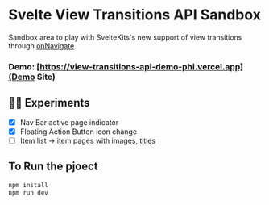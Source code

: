 # Svelte View Transitions API Sandbox

Sandbox area to play with SvelteKits's new support of view transitions through [onNavigate](https://kit.svelte.dev/docs/modules#$app-navigation-onnavigate).

### Demo: [https://view-transitions-api-demo-phi.vercel.app](Demo Site)

## 👨‍🔬 Experiments
- [x] Nav Bar active page indicator
- [x] Floating Action Button icon change
- [ ] Item list -> item pages with images, titles

## To Run the pjoect

```bash
npm install
npm run dev
```

